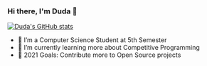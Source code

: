 ### Hi there, I'm Duda 👋

[![Duda's GitHub stats](https://github-readme-stats.vercel.app/api?username=dudaholandah)](https://github.com/anuraghazra/github-readme-stats)

- 🔭 I’m a Computer Science Student at 5th Semester
- 🌱 I’m currently learning more about Competitive Programming
- 🥅 2021 Goals: Contribute more to Open Source projects

<!--
**dudaholandah/dudaholandah** is a ✨ _special_ ✨ repository because its `README.md` (this file) appears on your GitHub profile.

Here are some ideas to get you started:

- 🔭 I’m currently working on ...
- 🌱 I’m currently learning ...
- 👯 I’m looking to collaborate on ...
- 🤔 I’m looking for help with ...
- 💬 Ask me about ...
- 📫 How to reach me: ...
- 😄 Pronouns: ...
- ⚡ Fun fact: ...

goal : contribute more on Github 
conect with me
language and tools
-->
